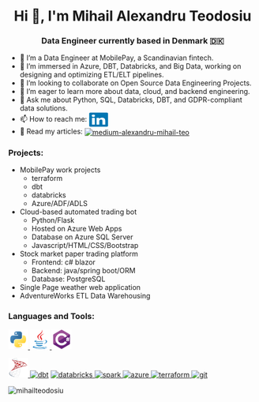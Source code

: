 <h1 align="center">Hi 👋, I'm Mihail Alexandru Teodosiu</h1> <h3 align="center">Data Engineer currently based in Denmark 🇩🇰</h3>

- 🔭 I’m a Data Engineer at MobilePay, a Scandinavian fintech.
- 🌱 I’m immersed in Azure, DBT, Databricks, and Big Data, working on designing and optimizing ETL/ELT pipelines.
- 👯 I’m looking to collaborate on Open Source Data Engineering Projects.
- 🤝 I’m eager to learn more about data, cloud, and backend engineering.
- 💬 Ask me about Python, SQL, Databricks, DBT, and GDPR-compliant data solutions.
- 📫 How to reach me: <a href="https://linkedin.com/in/mihail-alexandru-teodosiu" target="blank"><img align="center" src="https://raw.githubusercontent.com/devicons/devicon/master/icons/linkedin/linkedin-original.svg" alt="linkedin-mihail-teodosiu" height="30" width="40" /></a>
- 📖 Read my articles: <a href="https://medium.com/@alexandru.mihail.teo" target="blank"> <img align="center" src="https://cdn.jsdelivr.net/npm/simple-icons@v3/icons/medium.svg" alt="medium-alexandru-mihail-teo" height="30" width="40" /> </a>

<h3 align="left">Projects:</h3>

- MobilePay work projects
  - terraform
  - dbt
  - databricks
  - Azure/ADF/ADLS
- Cloud-based automated trading bot
  - Python/Flask
  - Hosted on Azure Web Apps
  - Database on Azure SQL Server
  - Javascript/HTML/CSS/Bootstrap
- Stock market paper trading platform
  - Frontend: c# blazor
  - Backend: java/spring boot/ORM
  - Database: PostgreSQL
- Single Page weather web application
- AdventureWorks ETL Data Warehousing


<h3 align="left">Languages and Tools:</h3> 
<p align="left"> 
  <a href="https://www.python.org" target="_blank" rel="noreferrer"> <img src="https://raw.githubusercontent.com/devicons/devicon/master/icons/python/python-original.svg" alt="python" width="40" height="40" /> </a> 
  <a href="https://www.java.com/" target="_blank" rel="noreferrer"> <img src="https://raw.githubusercontent.com/devicons/devicon/master/icons/java/java-original.svg" alt="java" width="40" height="40" /> </a> 
  <a href="https://learn.microsoft.com/en-us/dotnet/csharp/" target="_blank" rel="noreferrer"> <img src="https://raw.githubusercontent.com/devicons/devicon/master/icons/csharp/csharp-original.svg" alt="csharp" width="40" height="40" /> </a> 
  
  
  <a href="https://www.microsoft.com/en-us/sql-server" target="_blank" rel="noreferrer"> <img src="https://raw.githubusercontent.com/devicons/devicon/master/icons/microsoftsqlserver/microsoftsqlserver-original.svg" alt="sql" width="40" height="40" /> </a> 
  <a href="https://www.getdbt.com/" target="_blank" rel="noreferrer"><img src="https://www.vectorlogo.zone/logos/getdbt/getdbt-icon.svg" alt="dbt" width="40" height="40" /></a>
  <a href="https://databricks.com/" target="_blank" rel="noreferrer"> <img src="https://www.vectorlogo.zone/logos/databricks/databricks-icon.svg" alt="databricks" width="40" height="40" /> </a> 
  <a href="https://spark.apache.org/" target="_blank" rel="noreferrer"> <img src="https://www.vectorlogo.zone/logos/apache_spark/apache_spark-icon.svg" alt="spark" width="40" height="40" /> </a> 
  <a href="https://azure.microsoft.com/en-us/" target="_blank" rel="noreferrer"> <img src="https://www.vectorlogo.zone/logos/microsoft_azure/microsoft_azure-icon.svg" alt="azure" width="40" height="40" /> </a> 
  <a href="https://www.terraform.io/" target="_blank" rel="noreferrer"> <img src="https://www.vectorlogo.zone/logos/terraformio/terraformio-icon.svg" alt="terraform" width="40" height="40" /> </a> 
  <a href="https://git-scm.com/" target="_blank" rel="noreferrer"> <img src="https://www.vectorlogo.zone/logos/git-scm/git-scm-icon.svg" alt="git" width="40" height="40" /> </a>
</p>
<p><img align="center" src="https://github-readme-stats.vercel.app/api/top-langs?username=mihailteodosiu&show_icons=true&locale=en&layout=compact" alt="mihailteodosiu" /></p>
